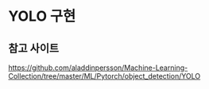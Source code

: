 # YOLO 구현

## 참고 사이트
https://github.com/aladdinpersson/Machine-Learning-Collection/tree/master/ML/Pytorch/object_detection/YOLO
